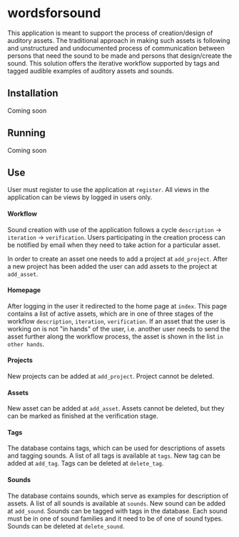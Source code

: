 wordsforsound
=========

This application is meant to support the process of creation/design of auditory assets. The traditional approach in making such assets is following and unstructured and undocumented process of communication between persons that need the sound to be made and persons that design/create the sound. This solution offers the iterative workflow supported by tags and tagged audible examples of auditory assets and sounds.

Installation
------------

Coming soon

Running
-------

Coming soon

Use
-------
User must register to use the application at `register`. All views in the application can be views by logged in users only.

#### Workflow
Sound creation with use of the application follows a cycle `description` -> `iteration` -> `verification`. Users participating in the creation process can be notified by email when they need to take action for a particular asset.

In order to create an asset one needs to add a project at `add_project`. After a new project has been added the user can add assets to the project at `add_asset`.

#### Homepage
After logging in the user it redirected to the home page at `index`. This page contains a list of active assets, which are in one of three stages of the workflow `description`, `iteration`, `verification`. If an asset that the user is working on is not "in hands" of the user, i.e. another user needs to send the asset further along the workflow process, the asset is shown in the list `in other hands`.

#### Projects
New projects can be added at `add_project`. Project cannot be deleted.

#### Assets
New asset can be added at `add_asset`. Assets cannot be deleted, but they can be marked as finished at the verification stage.

#### Tags
The database contains tags, which can be used for descriptions of assets and tagging sounds. A list of all tags is available at `tags`. New tag can be added at `add_tag`. Tags can be deleted at `delete_tag`.

#### Sounds
The database contains sounds, which serve as examples for description of assets. A list of all sounds is available at `sounds`. New sound can be added at `add_sound`. Sounds can be tagged with tags in the database. Each sound must be in one of sound families and it need to be of one of sound types. Sounds can be deleted at `delete_sound`.
